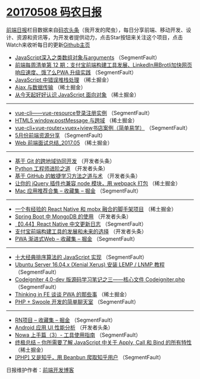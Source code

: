 # [20170508 码农日报](08.md)

[前端日报](https://qdkfweb.cn/c/news)栏目数据来自[码农头条](https://toutiao.qdkfweb.cn/)（我开发的爬虫），每日分享前端、移动开发、设计、资源和资讯等，为开发者提供动力，点击Star按钮来关注这个项目，点击Watch来收听每日的更新[Github主页](https://github.com/kujian/frontendDaily)
* [JavaScript深入之类数组对象与arguments](https://toutiao.qdkfweb.cn/37263.html) （SegmentFault）
* [前端每周清单第 12 期：支付宝前端构建工具发展、LinkedIn用Brotli加快网页响应速度、饿了么PWA 升级实践](https://toutiao.qdkfweb.cn/37258.html) （SegmentFault）
* [JavaScript 中错误堆栈处理](https://toutiao.qdkfweb.cn/37281.html) （稀土掘金）
* [Ajax 与数据传输](https://toutiao.qdkfweb.cn/37271.html) （稀土掘金）
* [从今天起好好认识 JavaScript 面向对象](https://toutiao.qdkfweb.cn/37272.html) （稀土掘金）

***
* [vue-cli——vue-resource登录注册实例](https://toutiao.qdkfweb.cn/37251.html) （SegmentFault）
* [HTML5 window.postMessage 与跨域](https://toutiao.qdkfweb.cn/37283.html) （稀土掘金）
* [vue-cli+vue-router+vuex+iview书店案例（简单易学）](https://toutiao.qdkfweb.cn/37264.html) （SegmentFault）
* [5月份前端资源分享](https://toutiao.qdkfweb.cn/37254.html) （SegmentFault）
* [Web 前端面试总结_2017.05](https://toutiao.qdkfweb.cn/37276.html) （稀土掘金）

***
* [基于 Git 的跨地域协同开发](https://toutiao.qdkfweb.cn/37341.html) （开发者头条）
* [Python 工程师进阶之道](https://toutiao.qdkfweb.cn/37332.html) （开发者头条）
* [基于 GitHub 的敏捷学习方法之道与术](https://toutiao.qdkfweb.cn/37333.html) （开发者头条）
* [让你的 jQuery 插件也兼容 node 模块，用 webpack 打包](https://toutiao.qdkfweb.cn/37273.html) （稀土掘金）
* [Mac 应用推荐合集 &#8211; 收藏集 &#8211; 掘金](https://toutiao.qdkfweb.cn/37265.html) （SegmentFault）

***
* [一个有经验的 React Native 和 mobx 融合的脚手架项目](https://toutiao.qdkfweb.cn/37277.html) （稀土掘金）
* [Spring Boot 中 MongoDB 的使用](https://toutiao.qdkfweb.cn/37338.html) （开发者头条）
* [【0.44】React Native 中文更新日志](https://toutiao.qdkfweb.cn/37256.html) （SegmentFault）
* [支付宝前端构建工具的发展和未来的选择](https://toutiao.qdkfweb.cn/37339.html) （开发者头条）
* [PWA 渐进式Web &#8211; 收藏集 &#8211; 掘金](https://toutiao.qdkfweb.cn/37257.html) （SegmentFault）

***
* [十大经典排序算法的 JavaScript 实现](https://toutiao.qdkfweb.cn/37248.html) （SegmentFault）
* [Ubuntu Server 16.04.x (Xenial Xerus) 安装 LEMP / LNMP 教程](https://toutiao.qdkfweb.cn/37260.html) （SegmentFault）
* [Codeigniter 4.0-dev 版源码学习笔记之三——核心文件 Codeigniter.php](https://toutiao.qdkfweb.cn/37250.html) （SegmentFault）
* [Thinking in FE 谈谈 PWA 的那些事](https://toutiao.qdkfweb.cn/37282.html) （稀土掘金）
* [PHP + Swoole 开发的简单聊天室](https://toutiao.qdkfweb.cn/37261.html) （SegmentFault）

***
* [RN项目 &#8211; 收藏集 &#8211; 掘金](https://toutiao.qdkfweb.cn/37262.html) （SegmentFault）
* [Android 应用 UI 性能分析](https://toutiao.qdkfweb.cn/37334.html) （开发者头条）
* [Nowa 上手篇（3）- 工具使用指南](https://toutiao.qdkfweb.cn/37252.html) （SegmentFault）
* [终极总结 &#8211; 你所需要了解 JavaScript 中关于 Apply, Call 和 Bind 的所有特性](https://toutiao.qdkfweb.cn/37275.html) （稀土掘金）
* [[PHP] 又是知乎，用 Beanbun 爬取知乎用户](https://toutiao.qdkfweb.cn/37255.html) （SegmentFault）

日报维护作者：[前端开发博客](https://qdkfweb.cn/) 